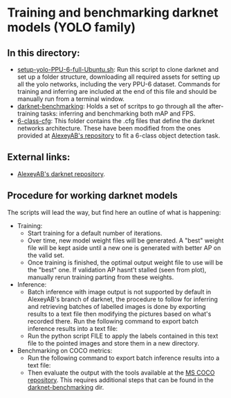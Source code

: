 # Training and benchmarking darknet models (YOLO family)
## In this directory:
- [setup-yolo-PPU-6-full-Ubuntu.sh](https://github.com/solder-fumes-asthma/sub-t/blob/master/training-and-benchmarking/darknet/setup-yolo-PPU-6-full-Ubuntu.sh): Run this script to clone darknet and set up a folder structure, downloading all required assets for setting up all the yolo networks, including the very PPU-6 dataset. Commands for training and inferring are included at the end of this file and should be manually run from a terminal window.  
- [darknet-benchmarking](https://github.com/solder-fumes-asthma/sub-t/tree/master/training-and-benchmarking/darknet/darknet-benchmarking): Holds a set of scritps to go through all the after-training tasks: inferring and benchmarking both mAP and FPS.
- [6-class-cfg](https://github.com/solder-fumes-asthma/sub-t/tree/master/training-and-benchmarking/darknet/6-class-cfg): This folder contains the .cfg files that define the darknet networks architecture. These have been modified from the ones provided at [AlexeyAB's repository](https://github.com/AlexeyAB/darknet) to fit a 6-class object detection task.

## External links:
- [AlexeyAB's darknet repository](https://github.com/AlexeyAB/darknet).

## Procedure for working darknet models
The scripts will lead the way, but find here an outline of what is happening:
- Training:
  - Start training for a default number of iterations. 
  - Over time, new model weight files will be generated. A "best" weight file will be kept aside until a new one is generated with better AP on the valid set. 
  - Once training is finished, the optimal output weight file to use will be the "best" one. If validation AP hasnt't stalled (seen from plot), manually rerun training parting from these weights.
- Inference:
  - Batch inference with image output is not supported by default in AlexeyAB's branch of darknet, the procedure to follow for inferring and retrieving batches of labelled images is done by exporting results to a text file then modifying the pictures based on what's recorded there. Run the following command to export batch inference results into a text file: 
  - Run the python script FILE to apply the labels contained in this text file to the pointed images and store them in a new directory.
- Benchmarking on COCO metrics:
  - Run the following command to export batch inference results into a text file:
  - Then evaluate the output with the tools available at the [MS COCO repository](https://github.com/cocodataset/cocoapi). This requires additional steps that can be found in the [darknet-benchmarking](https://github.com/solder-fumes-asthma/sub-t/tree/master/training-and-benchmarking/darknet/darknet-benchmarking) dir.
  
